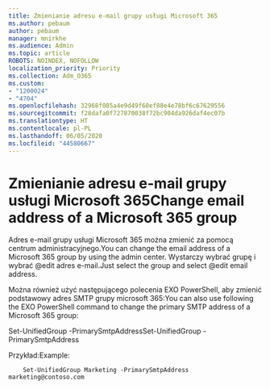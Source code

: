 ```yaml
---
title: Zmienianie adresu e-mail grupy usługi Microsoft 365
ms.author: pebaum
author: pebaum
manager: mnirkhe
ms.audience: Admin
ms.topic: article
ROBOTS: NOINDEX, NOFOLLOW
localization_priority: Priority
ms.collection: Adm_O365
ms.custom:
- "1200024"
- "4704"
ms.openlocfilehash: 32968f085a4e9d49f60ef88e4e78bf6c67629556
ms.sourcegitcommit: f28dafa0f727870038f72bc904da926daf4ec07b
ms.translationtype: HT
ms.contentlocale: pl-PL
ms.lasthandoff: 06/05/2020
ms.locfileid: "44580667"
---
```

# <a name="change-email-address-of-a-microsoft-365-group"></a><span data-ttu-id="ed1c3-102">Zmienianie adresu e-mail grupy usługi Microsoft 365</span><span class="sxs-lookup"><span data-stu-id="ed1c3-102">Change email address of a Microsoft 365 group</span></span>

<span data-ttu-id="ed1c3-103">Adres e-mail grupy usługi Microsoft 365 można zmienić za pomocą centrum administracyjnego.</span><span class="sxs-lookup"><span data-stu-id="ed1c3-103">You can change the email address of a Microsoft 365 group by using the admin center.</span></span> <span data-ttu-id="ed1c3-104">Wystarczy wybrać grupę i wybrać @edit adres e-mail.</span><span class="sxs-lookup"><span data-stu-id="ed1c3-104">Just select the group and select @edit email address.</span></span>

<span data-ttu-id="ed1c3-105">Można również użyć następującego polecenia EXO PowerShell, aby zmienić podstawowy adres SMTP grupy microsoft 365:</span><span class="sxs-lookup"><span data-stu-id="ed1c3-105">You can also use following the EXO PowerShell command to change the primary SMTP address of a Microsoft 365 group:</span></span>

<span data-ttu-id="ed1c3-106">Set-UnifiedGroup <Group Name> -PrimarySmtpAddress<new SMTP Address></span><span class="sxs-lookup"><span data-stu-id="ed1c3-106">Set-UnifiedGroup <Group Name> -PrimarySmtpAddress <new SMTP Address></span></span>

<span data-ttu-id="ed1c3-107">Przykład:</span><span class="sxs-lookup"><span data-stu-id="ed1c3-107">Example:</span></span>

```
    Set-UnifiedGroup Marketing -PrimarySmtpAddress marketing@contoso.com
```

